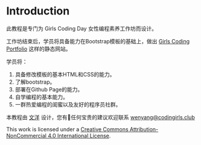 # Introduction

此教程是专门为 Girls Coding Day 女性编程素养工作坊而设计。

工作坊结束后，学员将具备能力在Bootstrap模板的基础上，做出 [Girls Coding Portfolio](https://girlscodingday.org/portfolios.html) 这样的静态网站。

学员将：

1. 具备修改模板的基本HTML和CSS的能力。
2. 了解bootstrap。
3. 部署在Github Page的能力。
4. 自学编程的基本能力。
5. 一群热爱编程的闺蜜以及友好的程序员社群。


本教程由 [文洋](http://sundevilyang.com/) 设计，您有任何宝贵的建议欢迎联系 [wenyang@codingirls.club](mailto:wenyang@codingirls.club)

This work is licensed under a [Creative Commons Attribution-NonCommercial 4.0 International License](http://creativecommons.org/licenses/by-nc/4.0/).
